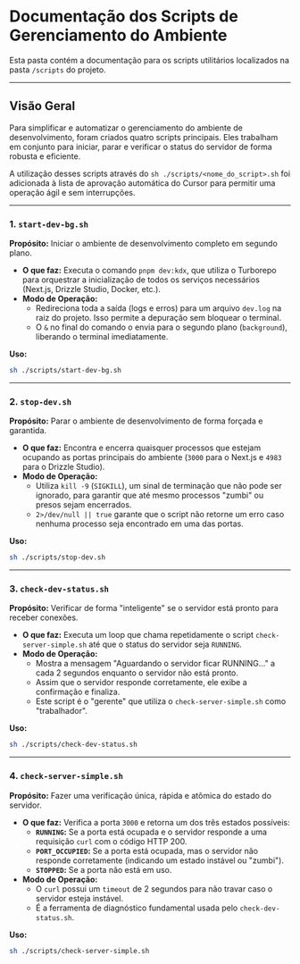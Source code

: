 # Documentação dos Scripts de Gerenciamento do Ambiente

Esta pasta contém a documentação para os scripts utilitários localizados na pasta `/scripts` do projeto.

---

## Visão Geral

Para simplificar e automatizar o gerenciamento do ambiente de desenvolvimento, foram criados quatro scripts principais. Eles trabalham em conjunto para iniciar, parar e verificar o status do servidor de forma robusta e eficiente.

A utilização desses scripts através do `sh ./scripts/<nome_do_script>.sh` foi adicionada à lista de aprovação automática do Cursor para permitir uma operação ágil e sem interrupções.

---

### 1. `start-dev-bg.sh`

**Propósito:** Iniciar o ambiente de desenvolvimento completo em segundo plano.

- **O que faz:** Executa o comando `pnpm dev:kdx`, que utiliza o Turborepo para orquestrar a inicialização de todos os serviços necessários (Next.js, Drizzle Studio, Docker, etc.).
- **Modo de Operação:**
  - Redireciona toda a saída (logs e erros) para um arquivo `dev.log` na raiz do projeto. Isso permite a depuração sem bloquear o terminal.
  - O `&` no final do comando o envia para o segundo plano (`background`), liberando o terminal imediatamente.

**Uso:**

```bash
sh ./scripts/start-dev-bg.sh
```

---

### 2. `stop-dev.sh`

**Propósito:** Parar o ambiente de desenvolvimento de forma forçada e garantida.

- **O que faz:** Encontra e encerra quaisquer processos que estejam ocupando as portas principais do ambiente (`3000` para o Next.js e `4983` para o Drizzle Studio).
- **Modo de Operação:**
  - Utiliza `kill -9` (`SIGKILL`), um sinal de terminação que não pode ser ignorado, para garantir que até mesmo processos "zumbi" ou presos sejam encerrados.
  - `2>/dev/null || true` garante que o script não retorne um erro caso nenhuma processo seja encontrado em uma das portas.

**Uso:**

```bash
sh ./scripts/stop-dev.sh
```

---

### 3. `check-dev-status.sh`

**Propósito:** Verificar de forma "inteligente" se o servidor está pronto para receber conexões.

- **O que faz:** Executa um loop que chama repetidamente o script `check-server-simple.sh` até que o status do servidor seja `RUNNING`.
- **Modo de Operação:**
  - Mostra a mensagem "Aguardando o servidor ficar RUNNING..." a cada 2 segundos enquanto o servidor não está pronto.
  - Assim que o servidor responde corretamente, ele exibe a confirmação e finaliza.
  - Este script é o "gerente" que utiliza o `check-server-simple.sh` como "trabalhador".

**Uso:**

```bash
sh ./scripts/check-dev-status.sh
```

---

### 4. `check-server-simple.sh`

**Propósito:** Fazer uma verificação única, rápida e atômica do estado do servidor.

- **O que faz:** Verifica a porta `3000` e retorna um dos três estados possíveis:
  - **`RUNNING`:** Se a porta está ocupada e o servidor responde a uma requisição `curl` com o código HTTP 200.
  - **`PORT_OCCUPIED`:** Se a porta está ocupada, mas o servidor não responde corretamente (indicando um estado instável ou "zumbi").
  - **`STOPPED`:** Se a porta não está em uso.
- **Modo de Operação:**
  - O `curl` possui um `timeout` de 2 segundos para não travar caso o servidor esteja instável.
  - É a ferramenta de diagnóstico fundamental usada pelo `check-dev-status.sh`.

**Uso:**

```bash
sh ./scripts/check-server-simple.sh
```
